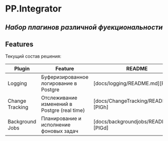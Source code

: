 # PP.Integrator
## _Набор плагинов различной фуекциональности_

## Features
Текущий состав решения:

| Plugin | Feature | README |
| ------ | ------  | ------ |
| Logging | Буферизированное логирование в Postgre | [docs/logging/README.md][PlDb] |
| Change Tracking |Отслеживание изменений в Postgre (real time)| [docs/ChangeTracking/README.md][PlGh] |
| Background Jobs |Планирование и исполнение фоновых задач | [docs/backgroundjobs/README.md][PlGd] |
